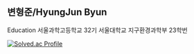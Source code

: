 ## 변형준/HyungJun Byun

Education
서울과학고등학교 32기
서울대학교 지구환경과학부 23학번

[![Solved.ac Profile](http://mazassumnida.wtf/api/generate_badge?boj=hjbyun04)](https://solved.ac/hjbyun04)
